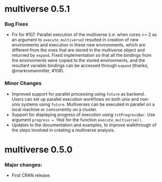 # multiverse 0.5.1

### Bug Fixes
- Fix for #107. Parallel execution of the multiverse (i.e. when cores >= 2 as an argument to `execute_multiverse`) resulted in creation of new environments and execution in these new environments, which are different from the ones that are stored in the multiverse object and returned by `expand`. Fixed implementation so that all the bindings from the environments were copied to the stored environments, and the resultant variable bindings can be accessed through `expand` (thanks, @markromanmiller, #108).

### Minor Changes
- Improved support for parallel processing using `future` as backend. Users can set up parallel execution workflows on both unix and non-unix systems using `future`. Multiverses can be executed in parallel on a local machine or concurrently on a cluster.
- Support for displaying progress of execution using `txtProgressBar`. Use argument `progress = TRUE` for the function `execute_multiverse()`.
- Updates to the documentation and examples, to improve walkthrough of the steps involved in creating a multiverse analysis.

# multiverse 0.5.0

### Major changes:
- First CRAN release.